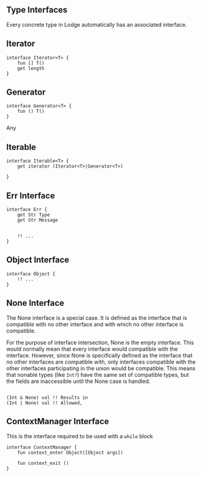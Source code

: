 ## Type Interfaces
Every concrete type in Lodge automatically has an associated interface.

## Iterator
```
interface Iterator<T> {
	fun [] T()
	get length
}
```


## Generator

```
interface Generator<T> {
	fun () T()
}
```

Any 

## Iterable
```
interface Iterable<T> {
	get iterator (Iterator<T>|Generator<T>)

}
```


## Err Interface

``` Lodge
interface Err {
	get Str Type
	get Str Message


	!! ...
}
```

## Object Interface
``` Lodge
interface Object {
	!! ...
}
```


## None Interface
The None interface is a special case. It is defined as the interface that is compatible with no other interface and with which no other interface is compatible.

For the purpose of interface intersection, None is the empty interface. This would normally mean that every interface would compatible with  the interface. However, since None is specifically defined as the interface that no other interfaces are compatible with, only interfaces compatible with the other interfaces participating in the union would be compatible. This means that nonable types (like `Int?`) have the same set of compatible types, but the fields are inaccessible until the None case is handled.


```

(Int & None) val !! Results in 
(Int | None) val !! Allowed, 

```



## ContextManager Interface
This is the interface required to be used with a `while` block

```
interface ContextManager {
	fun context_enter Object([Object args])
	
	fun context_exit ()
}

```
